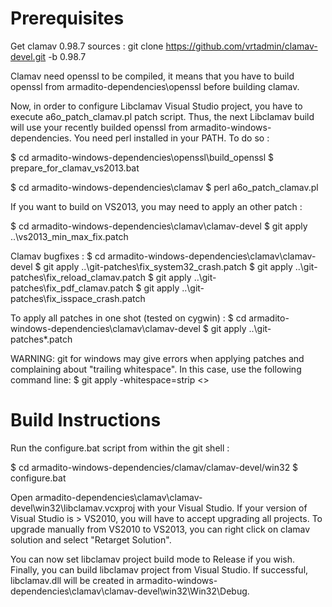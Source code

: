 Prerequisites
==============

Get clamav 0.98.7 sources :
   git clone https://github.com/vrtadmin/clamav-devel.git -b 0.98.7

Clamav need openssl to be compiled, it means that you have to build openssl from armadito-dependencies\openssl before building clamav.

Now, in order to configure Libclamav Visual Studio project, you have to execute a6o_patch_clamav.pl patch script.
Thus, the next Libclamav build will use your recently builded openssl from armadito-windows-dependencies. You need perl installed in your PATH. 
To do so :

   $ cd armadito-windows-dependencies\openssl\build_openssl
   $ prepare_for_clamav_vs2013.bat
   
   $ cd armadito-windows-dependencies\clamav
   $ perl a6o_patch_clamav.pl

If you want to build on VS2013, you may need to apply an other patch :
 
   $ cd armadito-windows-dependencies\clamav\clamav-devel
   $ git apply ..\vs2013_min_max_fix.patch
   
Clamav bugfixes : 
   $ cd armadito-windows-dependencies\clamav\clamav-devel
   $ git apply ..\git-patches\fix_system32_crash.patch
   $ git apply ..\git-patches\fix_reload_clamav.patch
   $ git apply ..\git-patches\fix_pdf_clamav.patch
   $ git apply ..\git-patches\fix_isspace_crash.patch
   
To apply all patches in one shot (tested on cygwin) :
   $ cd armadito-windows-dependencies\clamav\clamav-devel
   $ git apply ..\git-patches\*.patch

WARNING: git for windows may give errors when applying patches and complaining about "trailing whitespace". In this case, use the following command line:
   $ git apply -whitespace=strip <<patch files>>

Build Instructions
==================

Run the configure.bat script from within the git shell :
   
   $ cd armadito-windows-dependencies/clamav/clamav-devel/win32
   $ configure.bat

Open armadito-dependencies\clamav\clamav-devel\win32\libclamav.vcxproj with your Visual Studio.
If your version of Visual Studio is > VS2010, you will have to accept upgrading all projects.
To upgrade manually from VS2010 to VS2013, you can right click on clamav solution and select "Retarget Solution".

You can now set libclamav project build mode to Release if you wish.
Finally, you can build libclamav project from Visual Studio. 
If successful, libclamav.dll will be created in armadito-windows-dependencies\clamav\clamav-devel\win32\Win32\Debug. 
  